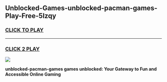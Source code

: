 
## Unblocked-Games-unblocked-pacman-games-Play-Free-5lzqy
<h3>
<a href="https://premium76.site?title=unblocked-pacman-games&ref=22A">CLICK TO PLAY</a></h3>
<hr>

<h3>
<a href="https://premium76.site?title=unblocked-pacman-games&ref=22A">CLICK 2 PLAY</a>
  
</h3>

<a href="https://premium76.site?title=unblocked-pacman-games&ref=22A"><img src="https://clearcache.store/games.png"></a>


**unblocked-pacman-games games unblocked: Your Gateway to Fun and Accessible Online Gaming**
